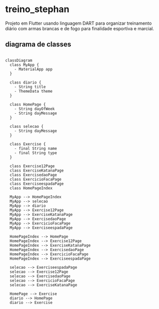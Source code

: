 # treino_stephan

Projeto em Flutter usando linguagem DART para organizar treinamento diário com armas brancas e de fogo para finalidade esportiva e marcial.

## diagrama de classes

```mermaid

classDiagram
  class MyApp {
    - MaterialApp app
  }

  class diario {
    - String title
    - ThemeData theme
  }

  class HomePage {
    - String dayOfWeek
    - String dayMessage
  }

  class selecao {
    - String dayMessage
  }

  class Exercise {
    - final String name
    - final String type
  }

  class Exercise12Page
  class ExerciseKatanaPage
  class ExercisedaoPage
  class ExercicioFacaPage
  class ExerciseespadaPage
  class HomePageIndex

  MyApp --> HomePageIndex
  MyApp --> selecao
  MyApp --> diario
  MyApp --> Exercise12Page
  MyApp --> ExerciseKatanaPage
  MyApp --> ExercisedaoPage
  MyApp --> ExercicioFacaPage
  MyApp --> ExerciseespadaPage

  HomePageIndex --> HomePage
  HomePageIndex --> Exercise12Page
  HomePageIndex --> ExerciseKatanaPage
  HomePageIndex --> ExercisedaoPage
  HomePageIndex --> ExercicioFacaPage
  HomePageIndex --> ExerciseespadaPage

  selecao --> ExerciseespadaPage
  selecao --> Exercise12Page
  selecao --> ExercisedaoPage
  selecao --> ExercicioFacaPage
  selecao --> ExerciseKatanaPage

  HomePage --> Exercise
  diario --> HomePage
  diario --> Exercise

```
